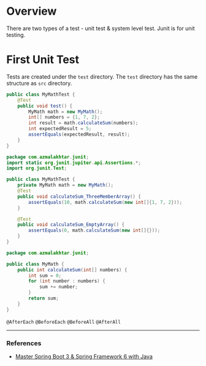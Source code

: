 # Overview
There are two types of a test - unit test & system level test.
Junit is for unit testing.

# First Unit Test
Tests are created under the `test` directory. The `test` directory has the same structure as `src` directory.
```java
public class MyMathTest {
    @Test
    public void test() {
        MyMath math = new MyMath();
        int[] numbers = {1, 7, 2};
        int result = math.calculateSum(numbers);
        int expectedResult = 5;
        assertEquals(expectedResult, result);
    }
}
```

```java
package com.azmalakhtar.junit;
import static org.junit.jupiter.api.Assertions.*;
import org.junit.Test;

public class MyMathTest {
    private MyMath math = new MyMath();
    @Test
    public void calculateSum_ThreeMemberArray() {
        assertEquals(10, math.calculateSum(new int[]{1, 7, 2}));
    }

    @Test
    public void calculateSum_EmptyArray() {
        assertEquals(0, math.calculateSum(new int[]{}));
    }
}
```

```java
package com.azmalakhtar.junit;

public class MyMath {
    public int calculateSum(int[] numbers) {
        int sum = 0;
        for (int number : numbers) {
            sum += number;
        }
        return sum;
    }
}
```

`@AfterEach`
`@BeforeEach`
`@BeforeAll`
`@AfterAll`

---
### References
- [Master Spring Boot 3 & Spring Framework 6 with Java](Master%20Spring%20Boot%203%20&%20Spring%20Framework%206%20with%20Java.md)